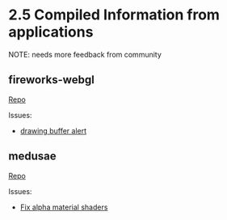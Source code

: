# 2.5 Compiled Information from applications

NOTE: needs more feedback from community

## fireworks-webgl
[Repo](https://github.com/ondras/fireworks-webgl/)

Issues:

* [drawing buffer alert](https://github.com/ondras/fireworks-webgl/commit/993566ae843d0d8882a9173614258a86aacdcd9a)

## medusae

[Repo](https://github.com/jpweeks/particulate-medusae)

Issues:

* [Fix alpha material shaders](https://github.com/jpweeks/particulate-medusae/commit/6ef54b1d5cc370a91be98ff30d66261059546d3e)
